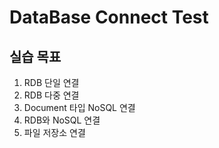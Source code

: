 # DataBase Connect Test

## 실습 목표
1. RDB 단일 연결
2. RDB 다중 연결
3. Document 타입 NoSQL 연결
4. RDB와 NoSQL 연결
5. 파일 저장소 연결
